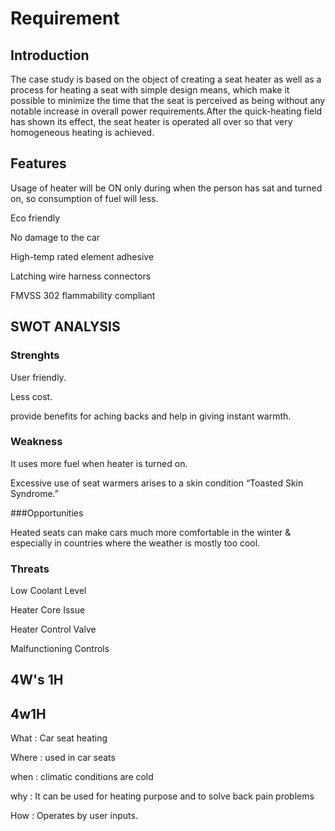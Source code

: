# Requirement

## Introduction

The case study is based on the object of creating a seat heater as well as a process for heating a seat 
with simple design means, which make it possible to minimize the time that the seat is perceived as being
without any notable increase in overall power requirements.After the quick-heating field has shown 
 its effect, the seat heater is operated all over so that very homogeneous heating is achieved.

 ## Features

 Usage of heater will be ON only during when the person has sat and turned on, so consumption of
 fuel will less.

 Eco friendly

 No damage to the car

 High-temp rated element adhesive

 Latching wire harness connectors

 FMVSS 302 flammability compliant

## SWOT ANALYSIS

### Strenghts

 User friendly.

 Less cost.

 provide benefits for aching backs and help in giving instant warmth.

### Weakness

It uses more fuel when heater is turned on.

 Excessive use of seat warmers arises to a skin condition “Toasted Skin Syndrome.” 

###Opportunities

 Heated seats can make cars much more comfortable in the winter & especially in countries where the weather is mostly too cool.

### Threats

Low Coolant Level

Heater Core Issue

Heater Control Valve

Malfunctioning Controls

## 4W's 1H

## 4w1H

What : Car seat heating

Where : used in car seats

when : climatic conditions are cold

why : It can be used for heating purpose and to solve back pain problems

How : Operates by user inputs.